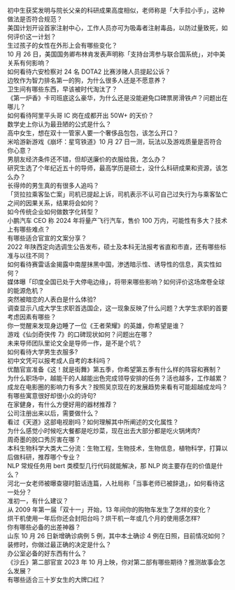 初中生获奖发明与院长父亲的科研成果高度相似，老师称是「大手拉小手」，这种做法是否符合规范？  
美国计划开设首家注射中心，工作人员亦可为吸毒者注射毒品，以防过量致死，如何评价这一计划？  
生过孩子的女性在外形上会有哪些变化？  
10 月 26 日，美国国务卿布林肯发表声明称「支持台湾参与联合国系统」，对中美关系有何影响？  
如何看待六安检察对 24 名 DOTA2 比赛涉赌人员提起公诉？  
边牧作为智力排名第一的狗，为什么很多人还是不愿意养？  
卫生间有哪些东西，早该被时代淘汰了？  
《第一炉香》卡司班底这么豪华，为什么还是没能避免口碑票房滑铁卢？问题出在哪儿？  
如何看待阿里平头哥 IC 岗在成都开出 50W+ 的天价？  
数学史上你认为最丑陋的公式是什么？  
高中女生，想在双十一管家人要一个奢侈品包包，该怎么开口？  
米哈游新游戏《崩坏：星穹铁道》10 月 27 日一测，玩法以及游戏质量是否符合你心意？  
男朋友经济条件还不错，但却送廉价的衣服给我，怎么办？  
研究生选了个年纪近五十的导师，最高学历是硕士，没什么科研成果和资源，该怎么办？  
长得帅的男生真的有很多人追吗？  
「货拉拉乘客坠亡案」司机已提起上诉，司机表示不认可自己过失行为与乘客坠亡之间的因果关系，结果将会如何？  
如今传统企业如何做数字化转型？  
小鹏汽车 CEO 称 2024 年将量产飞行汽车，售价 100 万内，可能性有多大？技术上有哪些难点？  
有哪些适合官宣的文案分享？  
2022 年陕西定向选调生公告发布，硕士及本科无法报考省直和市直，还有哪些标准与以往不同？  
如何看待赛雷话金揭露中南屋抹黑中国，渗透暗示性、诱导性的信息，真实性如何？  
媒体曝「印度全国已处于大停电边缘」，将带来哪些影响？如何评价这场席卷全球的能源危机？  
突然被暗恋的人表白是什么体验?  
调查显示八成大学生求职首选国企，这一现象反映了什么问题？大学生求职的首要考虑因素有哪些？  
你一觉醒来发现身边睡了一位《王者荣耀》的英雄，你希望是谁？  
游戏《仙剑奇侠传 7》的口碑现状如何？问题出在哪？  
未来导师团队里论文全是导师一作，是不是个坑？  
如何看待大学男生衣服多?  
初中文凭可以报考成人自考的本科吗？  
优酷官宣准备《这！就是街舞》第五季，你希望第五季有什么样的阵容和赛制？  
为什么职场中，越能干的人越能出色完成领导安排的任务？活也越多，工作越累？  
成龙在电影圈的影响力有多大？按照吴京现在的发展趋势来看有可能超越成龙吗？  
有哪些寓意很好却很小众的诗句?  
在家健身，有什么方便好用的器材推荐？  
公司注册出来以后，需要做什么？  
看过《天道》这部电视剧吗？如何理解其中所阐述的文化属性？  
为什么感觉小时候吃大餐都是吃炒菜，现在出去大部分都是吃火锅烤肉?  
周奇墨的脱口秀厉害在哪？  
本科生物科学大类大二分流：生物工程，生物技术，生物信息，植物科学，打算以后做科研，推荐哪个专业？  
NLP 常规任务用 bert 类模型几行代码就能解决，那 NLP 岗主要存在的价值是什么？  
河北一女老师被曝查寝时脏话连篇，人社局称「当事老师已被辞退」，如何看待这一处分？  
准初一，有什么建议？  
从 2009 年第一届「双十一」开始，13 年间你的购物车发生了怎样的变化？  
烘干机使用一年后你还会封阳台吗？烘干机一年或几个月的使用感怎样?  
你有哪些必备的出差神器？  
山东 10 月 26 日新增确诊病例 5 例，其中本土确诊 4 例在日照，目前情况如何？  
装修时，你做过最正确的决定是什么？  
办公室必备的好东西有什么？  
《沙丘》第二部官宣 2023 年 10 月上映，你对第二部有哪些期待？推测故事会怎么发展？  
有哪些适合三十岁女生的大牌口红？  

